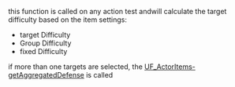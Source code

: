 this function is called on any action test andwill calculate the target difficulty based on the item settings:
* target Difficulty
* Group Difficulty
* fixed Difficulty

if more than one targets are selected, the [UF_ActorItems-getAggregatedDefense](../User%20Functions/UF_ActorItems-getAggregatedDefense.md) is called 